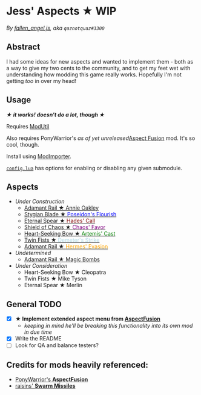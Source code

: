 # Jess' Aspects ★ WIP
*By [fallen_angel.js](https://twitch.tv/qaznotquaz "come watch me on twitch!"), aka `qaznotquaz#3300`*

## Abstract
I had some ideas for new aspects and wanted to implement them - both as a way to give my two cents to the community, and to get my feet wet with understanding how modding this game really works. Hopefully I'm not getting *too* in over my head!

## Usage
***★ it works! doesn't do a lot, though ★***

Requires [ModUtil](https://www.nexusmods.com/hades/mods/27)

Also requires PonyWarrior's *as of yet unreleased*[Aspect Fusion](https://github.com/PonyWarrior/HadesModRepo/tree/master/AspectFusion) mod. It's so cool, though.

Install using [ModImporter](https://www.nexusmods.com/hades/mods/26).

[`config.lua`](config.lua) has options for enabling or disabling any given submodule.

## Aspects
- *Under Construction*
  - [Adamant Rail ★ Annie Oakley](LittleSureshot)
  - [Stygian Blade ★ <font color="blue">Poseidon's Flourish</font>](TraitsAsAspects)
  - [Eternal Spear ★ <font color="maroon">Hades' Call</font>](TraitsAsAspects)
  - [Shield of Chaos ★ <font color="purple">Chaos' Favor</font>](TraitsAsAspects)
  - [Heart-Seeking Bow ★ <font color="green">Artemis' Cast</font>](TraitsAsAspects)
  - [Twin Fists ★ <font color="lightblue">Demeter's Strike</font>](TraitsAsAspects)
  - [Adamant Rail ★ <font color="orange">Hermes' Evasion</font>](TraitsAsAspects)
- *Undetermined*
  - [Adamant Rail ★ Magic Bombs](undetermined)
- *Under Consideration*
  - Heart-Seeking Bow ★ Cleopatra
  - Twin Fists ★ Mike Tyson
  - Eternal Spear ★ Merlin

## General TODO
- [x] **★ Implement extended aspect menu from [AspectFusion](https://github.com/PonyWarrior/HadesModRepo/tree/master/AspectFusion)**
  - *keeping in mind he'll be breaking this functionality into its own mod in due time*
- [x] Write the README
- [ ] Look for QA and balance testers?

## Credits for mods heavily referenced:
- [PonyWarrior's **AspectFusion**](https://github.com/PonyWarrior/HadesModRepo/tree/master/AspectFusion)
- [raisins' **Swarm Missiles**](https://www.nexusmods.com/hades/mods/92)
<!--
Commented out since I haven't used this /yet/, but leaving it here because I suspect I /will/.
[Shy's Aspects Rework](https://www.nexusmods.com/hades/mods/65)
-->